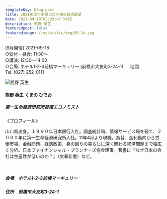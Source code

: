 ```yaml
---
templateKey: blog-post
title: 2021年度下半期コロナ禍の経済展望
date: 2021-09-18T02:33:47.548Z
description: 熊野 英生
featuredpost: false
featuredimage: /img/static/img/09-1x.jpg
---
```

\[9月開催] 2021-09-18\
○受付・昼食: 11:30〜 \
○講演: 12:30〜14:00 \
○会場: ホテル1-2-3前橋マーキュリー (前橋市大友町3-24-1)  　地図\
Tel. (027) 252-0111

![熊野 英生](/img/09-1x.jpg "熊野 英生 くまの ひでお")

#### 熊野 英生 くまの ひでお

##### 第一生命経済研究所首席エコノミスト

《プロフィール》

山口県出身。１９９０年日本銀行入社。調査統計局、情報サービス局を経て、２０００年に第一生命経済研究所入社。11年4月より現職。為替、金利動向から労働市場、金融問題、経済政策、身の回りの暮らしに深く関わる経済問題まで幅広く分析。日本ファイナンシャル・プランナーズ協会理事。著書に『なぜ日本の会社は生産性が低いのか？』（文春新書）など。

<br />

##### 会場　ホテル1-2-3前橋マーキュリー

##### 住所　前橋市大友町3-24-1